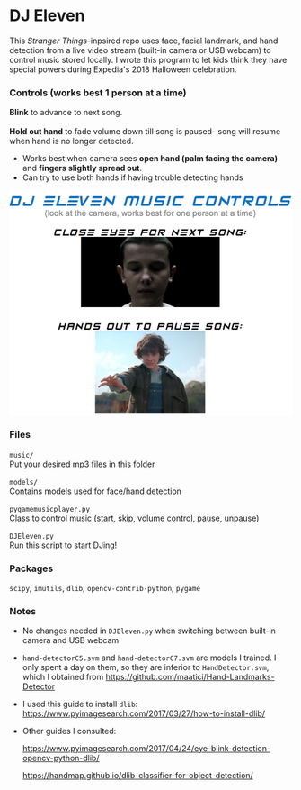 # DJ Eleven
This *Stranger Things*-inpsired repo uses face, facial landmark, and hand detection from a live video stream (built-in camera or USB webcam) to control music stored locally. I wrote this program to let kids think they have special powers during Expedia's 2018 Halloween celebration.

### Controls (works best 1 person at a time)
**Blink** to advance to next song.<br><br>
**Hold out hand** to fade volume down till song is paused- song will resume when hand is no longer detected.
* Works best when camera sees **open hand (palm facing the camera)** and **fingers slightly spread out**.
* Can try to use both hands if having trouble detecting hands

<img align="center" src="images/music_controls.png">

### Files

`music/`<br>
Put your desired mp3 files in this folder

`models/`<br>
Contains models used for face/hand detection

`pygamemusicplayer.py`<br>
Class to control music (start, skip, volume control, pause, unpause)

`DJEleven.py`<br>
Run this script to start DJing!

### Packages
`scipy`, `imutils`, `dlib`, `opencv-contrib-python`, `pygame`

### Notes
* No changes needed in `DJEleven.py` when switching between built-in camera and USB webcam
* `hand-detectorC5.svm` and `hand-detectorC7.svm` are models I trained. I only spent a day on them, so they are inferior to `HandDetector.svm`, which I obtained from https://github.com/maatici/Hand-Landmarks-Detector

* I used this guide to install `dlib`:
    https://www.pyimagesearch.com/2017/03/27/how-to-install-dlib/

* Other guides I consulted:

  https://www.pyimagesearch.com/2017/04/24/eye-blink-detection-opencv-python-dlib/

  https://handmap.github.io/dlib-classifier-for-object-detection/

